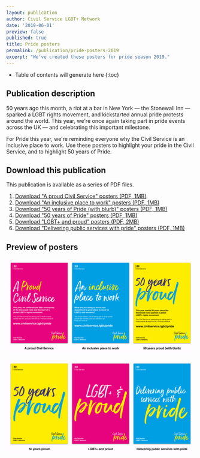 ```yaml
---
layout: publication
author: Civil Service LGBT+ Network
date: '2019-06-01'
preview: false
published: true
title: Pride posters
permalink: /publication/pride-posters-2019
excerpt: "We’ve created these posters for pride season 2019."
---
```


<!-- Include the following to generate a Table of Contents -->
* Table of contents will generate here
{:toc}
<!-- Don't touch the Table of Contents above -->
<!-- Include this line to process the Markdown and format the content properly -->
<div id="page-content" markdown="1">
<!-- Don't remove the line of code above -->


## Publication description

50 years ago this month, a riot at a bar in New York — the Stonewall Inn — sparked a LGBT rights movement, and kickstarted annual pride protests around the world. This year, we're once again taking part in pride events across the UK — and celebrating this important milestone.

For Pride this year, we're reminding everyone why the Civil Service is an inclusive place to work. Use these posters to highlight your pride in the Civil Service, and to highlight 50 years of Pride.

## Download this publication

This publication is available as a series of PDF files. 

1. [Download "A proud Civil Service" posters (PDF, 1MB)](/assets/documents/pride-posters/2019-06-01-a-proud-civil-service.pdf)
2. [Download "An inclusive place to work" posters (PDF, 1MB)](/assets/documents/pride-posters/2019-06-01-an-inclusive-place-to-work.pdf)
3. [Download "50 years of Pride (with blurb)" posters (PDF, 1MB)](/assets/documents/pride-posters/2019-06-01-50-years-proud-with-blurb.pdf)
4. [Download "50 years of Pride" posters (PDF, 1MB)](/assets/documents/pride-posters/2019-06-01-50-years-proud.pdf)
5. [Download "LGBT+ and proud" posters (PDF, 2MB)](/assets/documents/pride-posters/2019-06-01-and-proud.pdf)
6. [Download "Delivering public services with pride" posters (PDF, 1MB)](/assets/documents/pride-posters/2019-06-01-delivering-with-pride.pdf)

## Preview of posters

![](/assets/images/posts/preview-pride-posters-2019.png)

![](/assets/images/posts/preview-pride-posters-2019-2.png)

<!-- Include this line to process the Markdown and format the content properly -->
</div>
<!-- Don't remove the line of code above -->


